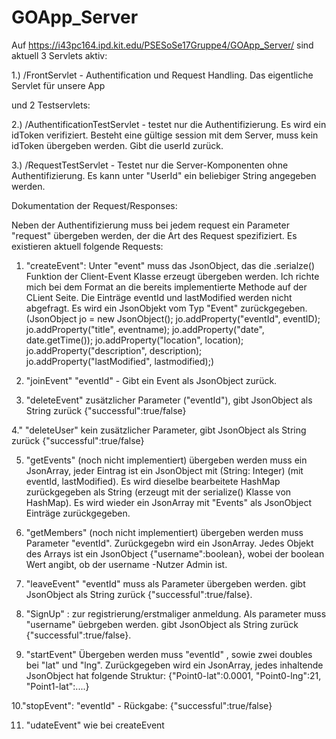 # GOApp_Server

Auf https://i43pc164.ipd.kit.edu/PSESoSe17Gruppe4/GOApp_Server/ sind aktuell 3 Servlets aktiv: 

1.) /FrontServlet - Authentification und Request Handling. Das eigentliche Servlet für unsere App

und 2 Testservlets:

2.) /AuthentificationTestServlet - testet nur die Authentifizierung. Es wird ein idToken verifiziert. Besteht eine gültige session mit dem Server, muss kein idToken übergeben werden. Gibt die userId zurück.

3.) /RequestTestServlet - Testet nur die Server-Komponenten ohne Authentifizierung. Es kann unter "UserId" ein beliebiger String angegeben werden.

Dokumentation der Request/Responses:

Neben der Authentifizierung muss bei jedem request ein Parameter "request" übergeben werden, der die Art des Request spezifiziert. Es existieren aktuell folgende Requests:

1. "createEvent": Unter "event" muss das JsonObject, das die .serialze() Funktion der Client-Event Klasse erzeugt übergeben werden. Ich richte mich bei dem Format an die bereits implementierte Methode auf der CLient Seite. Die Einträge eventId und lastModified werden nicht abgefragt. Es wird ein JsonObjekt vom Typ "Event" zurückgegeben.
(JsonObject jo = new JsonObject();
		jo.addProperty("eventId", eventID);
		jo.addProperty("title", eventname);
		jo.addProperty("date", date.getTime());
		jo.addProperty("location", location);
		jo.addProperty("description", description);
		jo.addProperty("lastModified", lastmodified);)
    
2. "joinEvent" "eventId" - Gibt ein Event als JsonObject zurück.

3. "deleteEvent" zusätzlicher Parameter ("eventId"), gibt JsonObject als String zurück {"successful":true/false}

4." "deleteUser" kein zusätzlicher Parameter, gibt JsonObject als String zurück {"successful":true/false}

5. "getEvents" (noch nicht implementiert) übergeben werden muss ein JsonArray, jeder Eintrag ist ein JsonObject mit (String: Integer) (mit eventId, lastModified). Es wird dieselbe bearbeitete HashMap zurückgegeben als String (erzeugt mit der serialize() Klasse von HashMap). Es wird wieder ein JsonArray mit "Events" als JsonObject Einträge zurückgegeben.

6. "getMembers" (noch nicht implementiert) übergeben werden muss Parameter "eventId". Zurückgegebn wird ein JsonArray. Jedes Objekt des Arrays ist ein JsonObject {"username":boolean}, wobei der boolean Wert angibt, ob der username -Nutzer Admin ist.

7. "leaveEvent" "eventId" muss als Parameter übergeben werden. gibt JsonObject als String zurück {"successful":true/false}.

8. "SignUp" : zur registrierung/erstmaliger anmeldung. Als parameter muss "username" üebrgeben werden. gibt JsonObject als String zurück {"successful":true/false}.

9. "startEvent" Übergeben werden muss "eventId" , sowie zwei doubles bei "lat" und "lng". Zurückgegeben wird ein JsonArray, jedes inhaltende JsonObject hat folgende Struktur:
{"Point0-lat":0.0001,
"Point0-lng":21,
"Point1-lat":....}

10."stopEvent": "eventId" - Rückgabe: {"successful":true/false}

11. "udateEvent" wie bei createEvent
